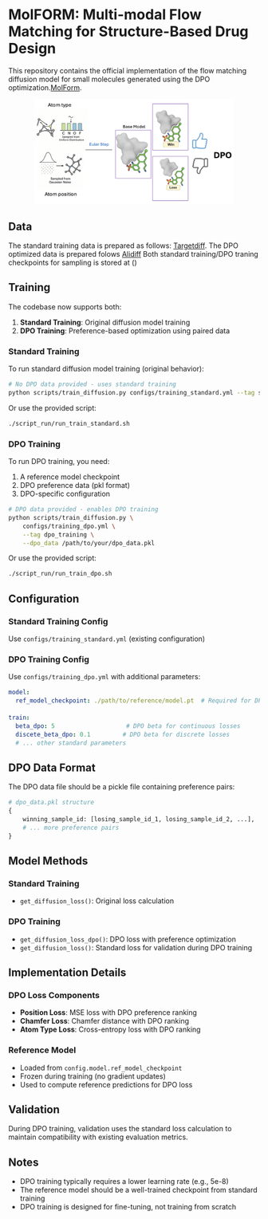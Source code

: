 # MolFORM: Multi-modal Flow Matching for Structure-Based Drug Design
This repository contains the official implementation of the flow matching diffusion model for small molecules generated using the DPO optimization.[MolForm](https://arxiv.org/abs/2507.05503).
<p align="center">
  <img src="./assets/Model.png" alt="Model" width="400" />
</p>

## Data
The standard training data is prepared as follows: [Targetdiff](https://github.com/guanjq/targetdiff).
The DPO optimized data is prepared folows [Alidiff](https://github.com/MinkaiXu/AliDiff)
Both standard training/DPO traning checkpoints for sampling is stored at ()

## Training
The codebase now supports both:
1. **Standard Training**: Original diffusion model training
2. **DPO Training**: Preference-based optimization using paired data


### Standard Training

To run standard diffusion model training (original behavior):

```bash
# No DPO data provided - uses standard training
python scripts/train_diffusion.py configs/training_standard.yml --tag standard_training
```

Or use the provided script:
```bash
./script_run/run_train_standard.sh
```

### DPO Training

To run DPO training, you need:
1. A reference model checkpoint
2. DPO preference data (pkl format)
3. DPO-specific configuration

```bash
# DPO data provided - enables DPO training
python scripts/train_diffusion.py \
    configs/training_dpo.yml \
    --tag dpo_training \
    --dpo_data /path/to/your/dpo_data.pkl
```

Or use the provided script:
```bash
./script_run/run_train_dpo.sh
```

## Configuration

### Standard Training Config
Use `configs/training_standard.yml` (existing configuration)

### DPO Training Config
Use `configs/training_dpo.yml` with additional parameters:

```yaml
model:
  ref_model_checkpoint: ./path/to/reference/model.pt  # Required for DPO

train:
  beta_dpo: 5                    # DPO beta for continuous losses
  discete_beta_dpo: 0.1         # DPO beta for discrete losses
  # ... other standard parameters
```

## DPO Data Format

The DPO data file should be a pickle file containing preference pairs:
```python
# dpo_data.pkl structure
{
    winning_sample_id: [losing_sample_id_1, losing_sample_id_2, ...],
    # ... more preference pairs
}
```

## Model Methods

### Standard Training
- `get_diffusion_loss()`: Original loss calculation

### DPO Training  
- `get_diffusion_loss_dpo()`: DPO loss with preference optimization
- `get_diffusion_loss()`: Standard loss for validation during DPO training

## Implementation Details

### DPO Loss Components
- **Position Loss**: MSE loss with DPO preference ranking
- **Chamfer Loss**: Chamfer distance with DPO ranking
- **Atom Type Loss**: Cross-entropy loss with DPO ranking

### Reference Model
- Loaded from `config.model.ref_model_checkpoint`
- Frozen during training (no gradient updates)
- Used to compute reference predictions for DPO loss

## Validation

During DPO training, validation uses the standard loss calculation to maintain compatibility with existing evaluation metrics.

## Notes

- DPO training typically requires a lower learning rate (e.g., 5e-8)
- The reference model should be a well-trained checkpoint from standard training
- DPO training is designed for fine-tuning, not training from scratch
